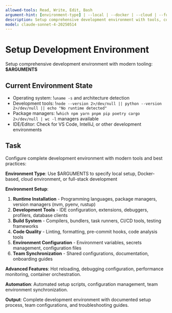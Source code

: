 ```yaml
---
allowed-tools: Read, Write, Edit, Bash
argument-hint: [environment-type] | --local | --docker | --cloud | --full-stack
description: Setup comprehensive development environment with tools, configurations, and workflows
model: claude-sonnet-4-20250514
---
```


# Setup Development Environment

Setup comprehensive development environment with modern tooling: **$ARGUMENTS**

## Current Environment State

- Operating system: !`uname -s` and architecture detection
- Development tools: !`node --version 2>/dev/null || python --version 2>/dev/null || echo "No runtime detected"`
- Package managers: !`which npm yarn pnpm pip poetry cargo 2>/dev/null | wc -l` managers available
- IDE/Editor: Check for VS Code, IntelliJ, or other development environments

## Task

Configure complete development environment with modern tools and best practices:

**Environment Type**: Use $ARGUMENTS to specify local setup, Docker-based, cloud environment, or full-stack development

**Environment Setup**:
1. **Runtime Installation** - Programming languages, package managers, version managers (nvm, pyenv, rustup)
2. **Development Tools** - IDE configuration, extensions, debuggers, profilers, database clients
3. **Build System** - Compilers, bundlers, task runners, CI/CD tools, testing frameworks
4. **Code Quality** - Linting, formatting, pre-commit hooks, code analysis tools
5. **Environment Configuration** - Environment variables, secrets management, configuration files
6. **Team Synchronization** - Shared configurations, documentation, onboarding guides

**Advanced Features**: Hot reloading, debugging configuration, performance monitoring, container orchestration.

**Automation**: Automated setup scripts, configuration management, team environment synchronization.

**Output**: Complete development environment with documented setup process, team configurations, and troubleshooting guides.